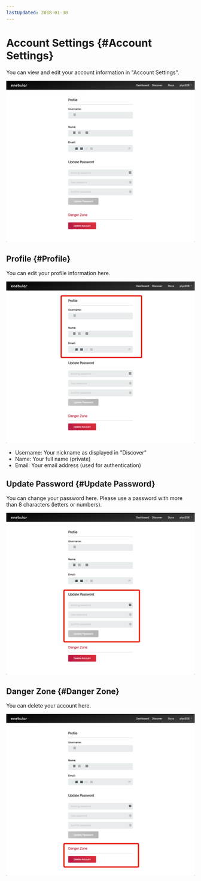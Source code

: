 ```yaml
---
lastUpdated: 2018-01-30
---
```


# Account Settings {#Account Settings}

You can view and edit your account information in "Account Settings".

![profile](./../../img/Account/index-overview.png)

## Profile {#Profile}

You can edit your profile information here.

![profile](./../../img/Account/index-profile.png)

- Username: Your nickname as displayed in "Discover"
- Name: Your full name (private)
- Email: Your email address (used for authentication)

## Update Password {#Update Password}

You can change your password here. Please use a password with more than 8 characters (letters or numbers).

![profile](./../../img/Account/index-updatePassword.png)

## Danger Zone {#Danger Zone}

You can delete your account here.

![profile](./../../img/Account/index-dangerZone.png)
